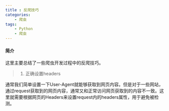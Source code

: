 ```yaml
---
title : 反爬技巧
categories: 
    - 爬虫
tags:
    - Python
    - 爬虫
---
```


#### 简介

这里主要总结了一些爬虫开发过程中的反爬技巧。

>1. 正确设置headers

通常我们简单设置一下User-Agent就能够获取到网页内容。但是对于一些网站，通过request获取到的网页内容，通常又和正常访问网页获取到的内容不一致。这里就需要根据网页的Headers来设置request内的headers属性，用于避免被检测。


